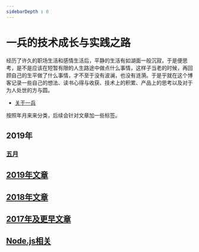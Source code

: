 ```yaml
---
sidebarDepth : 0
---
```

# 一兵的技术成长与实践之路

经历了许久的职场生活和感情生活后，平静的生活有如湖面一般沉寂，于是便思考，是不是应该在短暂有限的人生路途中做点什么事情，这样子当老的时候，再回顾自己的生平做了什么事情，才不至于没有波澜，也没有涟漪。于是乎就在这个博客记录一些自己的想法、读书心得与收获、技术上的积累、产品上的思考以及对于为人处世的方与圆。

- [关于一兵](./docs/about-me.md)

按照年月来来分类，后续会针对文章加一些标签。

## 2019年

### [五月]()

## [2019年文章](./docs/2019/README.md)

## [2018年文章](./docs/2018/README.md)

## [2017年及更早文章](./docs/2017/README.md)

## [Node.js相关](./docs/Node/README.md)
